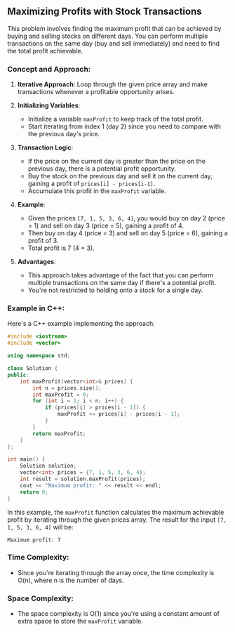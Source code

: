 ## Maximizing Profits with Stock Transactions

This problem involves finding the maximum profit that can be achieved by buying and selling stocks on different days. You can perform multiple transactions on the same day (buy and sell immediately) and need to find the total profit achievable.

### Concept and Approach:

1. **Iterative Approach**: Loop through the given price array and make transactions whenever a profitable opportunity arises.

2. **Initializing Variables**:
   - Initialize a variable `maxProfit` to keep track of the total profit.
   - Start iterating from index 1 (day 2) since you need to compare with the previous day's price.

3. **Transaction Logic**:
   - If the price on the current day is greater than the price on the previous day, there is a potential profit opportunity.
   - Buy the stock on the previous day and sell it on the current day, gaining a profit of `prices[i] - prices[i-1]`.
   - Accumulate this profit in the `maxProfit` variable.

4. **Example**:
   - Given the prices `[7, 1, 5, 3, 6, 4]`, you would buy on day 2 (price = 1) and sell on day 3 (price = 5), gaining a profit of 4.
   - Then buy on day 4 (price = 3) and sell on day 5 (price = 6), gaining a profit of 3.
   - Total profit is 7 (4 + 3).

5. **Advantages**:
   - This approach takes advantage of the fact that you can perform multiple transactions on the same day if there's a potential profit.
   - You're not restricted to holding onto a stock for a single day.

### Example in C++:

Here's a C++ example implementing the approach:

```cpp
#include <iostream>
#include <vector>

using namespace std;

class Solution {
public:
    int maxProfit(vector<int>& prices) {
        int n = prices.size();
        int maxProfit = 0;
        for (int i = 1; i < n; i++) {
            if (prices[i] > prices[i - 1]) {
                maxProfit += prices[i] - prices[i - 1];
            }
        }
        return maxProfit;
    }
};

int main() {
    Solution solution;
    vector<int> prices = {7, 1, 5, 3, 6, 4};
    int result = solution.maxProfit(prices);
    cout << "Maximum profit: " << result << endl;
    return 0;
}
```

In this example, the `maxProfit` function calculates the maximum achievable profit by iterating through the given prices array. The result for the input `[7, 1, 5, 3, 6, 4]` will be:

```
Maximum profit: 7
```

### Time Complexity:
- Since you're iterating through the array once, the time complexity is O(n), where n is the number of days.

### Space Complexity:
- The space complexity is O(1) since you're using a constant amount of extra space to store the `maxProfit` variable.
